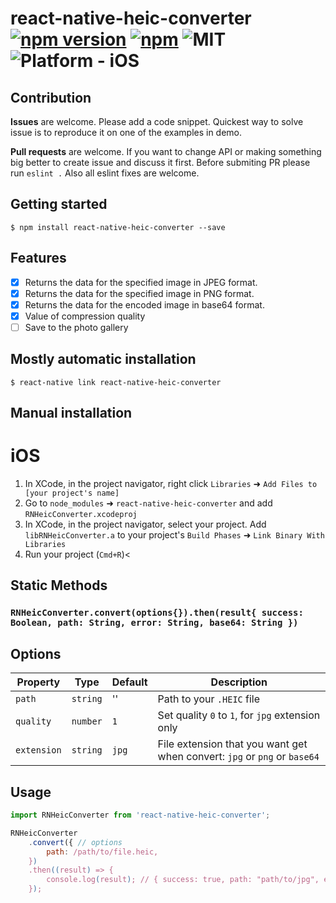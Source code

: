 
# react-native-heic-converter [![npm version](https://badge.fury.io/js/react-native-heic-converter.svg)](https://badge.fury.io/js/react-native-heic-converter) [![npm](https://img.shields.io/npm/dt/react-native-heic-converter.svg)](https://npmcharts.com/compare/react-native-heic-converter?minimal=true) ![MIT](https://img.shields.io/dub/l/vibe-d.svg) ![Platform - iOS](https://img.shields.io/badge/platform-iOS-yellow.svg)

## Contribution

**Issues** are welcome. Please add a code snippet. Quickest way to solve issue is to reproduce it on one of the examples in demo.

**Pull requests** are welcome. If you want to change API or making something big better to create issue and discuss it first. Before submiting PR please run ```eslint .``` Also all eslint fixes are welcome.

## Getting started

`$ npm install react-native-heic-converter --save`

## Features

- [x] Returns the data for the specified image in JPEG format.
- [x] Returns the data for the specified image in PNG format.
- [x] Returns the data for the encoded image in base64 format.
- [x] Value of compression quality
- [ ] Save to the photo gallery

## Mostly automatic installation

`$ react-native link react-native-heic-converter`

## Manual installation


# iOS

1. In XCode, in the project navigator, right click `Libraries` ➜ `Add Files to [your project's name]`
2. Go to `node_modules` ➜ `react-native-heic-converter` and add `RNHeicConverter.xcodeproj`
3. In XCode, in the project navigator, select your project. Add `libRNHeicConverter.a` to your project's `Build Phases` ➜ `Link Binary With Libraries`
4. Run your project (`Cmd+R`)<

## Static Methods

### `RNHeicConverter.convert(options{}).then(result{ success: Boolean, path: String, error: String, base64: String })`

## Options

| Property  | Type | Default | Description |
| ------------- | ------------- | ------------- | ------------- |
| `path`  | `string`  | '' | Path to your `.HEIC` file  |
| `quality`  | `number`  | `1`  | Set quality `0` to `1`, for `jpg` extension only  |
| `extension`  | `string`  | `jpg`  | File extension that you want get when convert: `jpg` or `png` or `base64` |

## Usage
```jsx
import RNHeicConverter from 'react-native-heic-converter';

RNHeicConverter
    .convert({ // options
        path: /path/to/file.heic,
    })
    .then((result) => {
        console.log(result); // { success: true, path: "path/to/jpg", error, base64, }
    });
```
  
